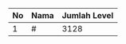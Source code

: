 | No | Nama            | Jumlah Level |
|----|-----------------|--------------|
| 1  | #    |    3128        |
